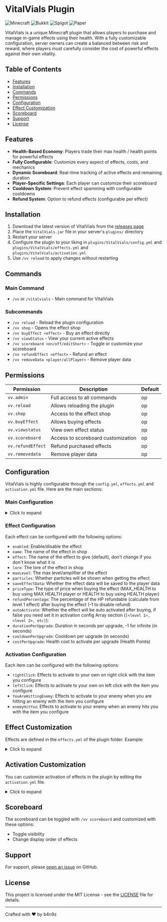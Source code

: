 # VitalVials Plugin

![Minecraft](https://img.shields.io/badge/Minecraft-1.21.x-green.svg)
![Bukkit](https://img.shields.io/badge/Bukkit-1.21.x_Spigot--API-red.svg)
![Spigot](https://img.shields.io/badge/Spigot-1.21.x_Spigot--API-orange.svg)
![Paper](https://img.shields.io/badge/Paper-1.21.x_Spigot--API-blue.svg)

VitalVials is a unique Minecraft plugin that allows players to purchase and manage in-game effects using their health. With a fully customizable configuration, server owners can create a balanced between risk and reward, where players must carefully consider the cost of powerful effects against their own vitality.

## Table of Contents
- [Features](#features)
- [Installation](#installation)
- [Commands](#commands)
- [Permissions](#permissions)
- [Configuration](#configuration)
- [Effect Customization](#effect-customization)
- [Scoreboard](#scoreboard)
- [Support](#support)
- [License](#license)

## Features

- **Health-Based Economy**: Players trade their max health / health points for powerful effects
- **Fully Configurable**: Customize every aspect of effects, costs, and mechanics
- **Dynamic Scoreboard**: Real-time tracking of active effects and remaining duration
- **Player-Specific Settings**: Each player can customize their scoreboard
- **Cooldown System**: Prevent effect spamming with configurable cooldowns
- **Refund System**: Option to refund effects (configurable per effect)

## Installation

1. Download the latest version of VitalVials from the [releases page](https://github.com/b4n9z/VitalVials/releases)
2. Place the `VitalVials.jar` file in your server's `plugins/` directory
3. Restart your server
4. Configure the plugin to your liking in `plugins/VitalVials/config.yml` and `plugins/VitalVials/effects.yml` and `plugins/VitalVials/activation.yml`
5. Use `/vv reload` to apply changes without restarting

## Commands

### Main Command
- `/vv` or `/vitalvials` - Main command for VitalVials

### Subcommands
- `/vv reload` - Reload the plugin configuration
- `/vv shop` - Opens the effect shop
- `/vv buyEffect <effect>` - Buy an effect directly
- `/vv viewStatus` - View your current active effects
- `/vv scoreboard <on/off/editShort>` - Toggle or customize your scoreboard
- `/vv refundEffect <effect>` - Refund an effect
- `/vv removeData <player/allPlayer>` - Remove player data

## Permissions

| Permission        | Description                        | Default |
|-------------------|------------------------------------|---------|
| `vv.admin`        | Full access to all commands        | op      |
| `vv.reload`       | Allows reloading the plugin        | op      |
| `vv.shop`         | Access to the effect shop          | op      |
| `vv.buyEffect`    | Allows buying effects              | op      |
| `vv.viewstatus`   | View own effect status             | op      |
| `vv.scoreboard`   | Access to scoreboard customization | op      |
| `vv.refundEffect` | Refund purchased effects           | op      |
| `vv.removedata`   | Remove player data                 | op      |

## Configuration

VitalVials is highly configurable through the `config.yml`, `effects.yml` and `activation.yml` file. Here are the main sections:

### Main Configuration
<details>
<summary>Click to expand</summary>
The configuration file (config.yml) allows you to customize several aspects of the plugin:

```yaml
effects: effects.yml # Path to the effects.yml file that contains the effects list
activation: activation.yml # Activation settings
maxHP: # max HP
  enabled: true # Enable / Disable max HP, when enabled players can't get more HP when trying to Refund Effect, so player can't get more HP that you set
  value: 20 # Max HP (Health Points)
minHP: 2 # Min HP (Health Points) to allow player not buying effect when HP is same or less than this
scoreboard: # scoreboard settings
  defaultShowScoreboard: true # Show scoreboard on right side by default (per player can disable it on their own using command if you give them access)
  periodUpdate: 10 # period to update scoreboard (in seconds)
permissionsAllPlayer:
  reload: false # Allow reload command for all players
  shop: true # Allow shop command for all players
  buyEffect: true # Allow buyEffect command for all players
  viewStatus: true # Allow viewStatus command for all players
  scoreboard: true # Allow scoreboard command for all players
  refundEffect: true # Allow refundEffect command for all players
  removeData: false # Allow removeData command for all players
```
</details>

### Effect Configuration
Each effect can be configured with the following options:
- `enabled`: Enable/disable the effect
- `name`: The name of the effect in shop
- `effect`: The name of the effect to give (default), don't change if you don't know what it is
- `lore`: The lore of the effect in shop
- `maxLevel`: The max level/amplifier of the effect
- `particles`: Whether particles will be shown when getting the effect
- `saveEffectData`: Whether the effect data will be saved to the player data
- `priceType`: The type of price when buying the effect (MAX_HEALTH to buy using MAX HEALTH player or HEALTH to buy using HEALTH player)
- `refundPercentage`: The percentage of the HP refundable (calculate from level 1 effect) after buying the effect (-1 to disable refund)
- `autoActivate`: Whether the effect will be auto activated after buying, if false you need set it in activation config
Array section (`[<level 1>, <level 2>, etc]`):
- `durationPerUpgrade`: Duration in seconds per upgrade, -1 for infinite (in seconds)
- `cooldownPerUpgrade`: Cooldown per upgrade (in seconds)
- `costPerUpgrade`: Health cost to activate per upgrade (Health Points)

### Activation Configuration
Each item can be configured with the following options:
- `rightClick`: Effects to activate to your own on right click with the item you configure
- `leftClick`: Effects to activate to your own on left click with the item you configure
- `YouAreHittingEnemy`: Effects to activate to your enemy when you are hitting an enemy with the item you configure
- `enemyHitYou`: Effects to activate to your enemy when an enemy hits you with the item you configure

## Effect Customization

Effects are defined in the `effects.yml` of the plugin folder. Example:
<details>
<summary>Click to expand</summary>
The configuration file (effects.yml) allows you to customize all effects in the plugin:

```yaml
speed: #key of the effect section, you can change it to anything you want, you can also use same effect to another key with different activation config
  enabled: true # enable/disable the effect
  name: "§bSpeed" # The name of the effect
  effect: "SPEED" # Name of the effect to give (default), don't change if you don't know what it is
  lore: "Get more speed" # lore of the effect (Informational only)
  maxLevel: 2 # max amplifier/level when upgrading the effect
  particles: false # enable/disable particles when getting effect
  saveEffectData: true # save effect data to the player data (If “false”, the effect can only be activated when “autoActivate” is true and can only be used once and player can't upgrade it)
  priceType: MAX_HEALTH # the type of price when buying the effect (MAX_HEALTH to buy using MAX HEALTH player or HEALTH to buy using HEALTH player)
  refundPercentage: 50 # the percentage of the HP refundable (calculate from level 1 effect) after buying the effect (-1 to disable refund)
  autoActivate: true # auto activate the effect, if true effect will be auto activated after buying
  # if false you need set it in activation config
  #=====[array section]=====
  # [<first upgrade level>, <second upgrade level>, ...]
  durationPerUpgrade: [-1, -1] # duration of the effect per upgrade, -1 for infinite (in seconds)
  cooldownPerUpgrade: [0, 0] # cooldown when using the effect per upgrade (in seconds)
  costPerUpgrade: [10, 18] # cost when buying the effect per upgrade (Health Points)
```
</details>

## Activation Customization

You can customize activation of effects in the plugin by editing the `activation.yml` file.
<details>
<summary>Click to expand</summary>
The configuration file (activation.yml) allows you to customize activation of effects in the plugin:

```yaml
ALL_ITEMS: # Effects to activate to your own with all items or no item
  rightClick: [] # Effects to activate to your own on right click with all items or no item
  leftClick: [] # Effects to activate to your own on left click with all items or no item
  YouAreHittingEnemy: [] # Effects to activate when you are hitting an enemy with all items or no item
  enemyHitYou: [poison, wither, darkness] # Effects to activate when an enemy hits you with all items or no item
SWORD: # Item name (all type of swords)
  rightClick: [resistance] # Effects to activate to your own on right click with the item
  leftClick: [] # Effects to activate to your own on left click with the item
  YouAreHittingEnemy: [nausea, weakness, weaving, oozing, infested] # Effects to activate when you are hitting an enemy with the item
  enemyHitYou: [slowness, mining_fatigue] # Effects to activate when an enemy hits you with the item
```
</details>

## Scoreboard

The scoreboard can be toggled with `/vv scoreboard` and customized with these options:
- Toggle visibility
- Change display order of effects

## Support

For support, please [open an issue](https://github.com/b4n9z/VitalVials/issues) on GitHub.

## License

This project is licensed under the MIT License - see the [LICENSE](https://github.com/b4n9z/VitalsVials/blob/main/LICENSE) file for details.

---

Crafted with ❤️ by b4n9z
